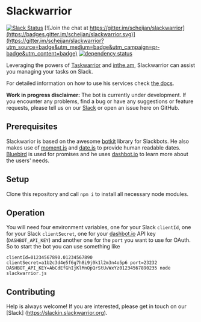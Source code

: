 # Slackwarrior

[![Slack Status](https://slackin.slackwarrior.org/badge.svg)](https://slackin.slackwarrior.org)
[![Join the chat at https://gitter.im/scheijan/slackwarrior](https://badges.gitter.im/scheijan/slackwarrior.svg)](https://gitter.im/scheijan/slackwarrior?utm_source=badge&utm_medium=badge&utm_campaign=pr-badge&utm_content=badge)
[![dependency status](https://david-dm.org/scheijan/slackwarrior.svg)](https://david-dm.org/scheijan/slackwarrior.svg)

Leveraging the powers of [Taskwarrior](http://taskwarrior.org) and [inthe.am](https://inthe.am), Slackwarrior can assist you managing your tasks on Slack.

For detailed information on how to use his services check [the docs](https://slackwarrior.org/doc.html).

**Work in progress disclaimer:** 
The bot is currently under development. If you encounter any problems, find a bug or have any suggestions or feature requests, please tell us on our [Slack](https://slackin.slackwarrior.org) or open an issue here on GitHub.

## Prerequisites ##
Slackwarior is based on the awesome [botkit](https://github.com/howdyai/botkit) library for Slackbots.
He also makes use of [moment.js](https://momentjs.com) and [date.js](https://date.js.org) to provide human readable dates. [Bluebird](https://bluebirdjs.com) is used for promises and he uses [dashbot.io](https://dashbot.io) to learn more about the users' needs.

## Setup ##
Clone this repository and call
```npm i```
to install all necessary node modules.

## Operation ##
You will need four environment variables, one for your Slack `clientId`, one for your Slack `clientSecret`, one for your [dashbot.io](https://dashbot.io) API key (`DASHBOT_API_KEY`) and another one for the `port` you want to use for OAuth. So to start the bot you can use something like 

```clientId=01234567890.01234567890 clientSecret=a1b2c3d4e5f6g7h8i9j0k1l2m3n4o5p6 port=23232 DASHBOT_API_KEY=AbCdEfGhIjKlMnOpQrStUvWxYz01234567890235 node slackwarrior.js```

## Contributing ##
Help is always welcome! If you are interested, please get in touch on our [Slack]
(https://slackin.slackwarrior.org).
